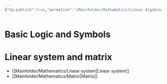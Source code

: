 ```yaml
---
{"dg-publish":true,"permalink":"/Mainfolder/Mathematics/Linear Algebra/"}
---
```


# Basic Logic and Symbols
>



# Linear system and matrix
- [[Mainfolder/Mathematics/Linear system\|Linear system]]
- [[Mainfolder/Mathematics/Matrix\|Matrix]]











